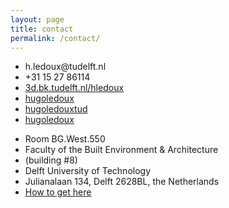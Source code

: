 ```yaml
---
layout: page
title: contact
permalink: /contact/
---
```


<div class="grid">
  <div class="unit half">
    <ul class="icons">
      <li><i class="bi bi-envelope-fill"></i> h.ledoux@tudelft.nl</li>
      <li><i class="fa-li bi bi-telephone-fill"></i> +31 15 27 86114</li>
      <li><i class="fa-li bi bi-house-door-fill"></i> <a href="https://3d.bk.tudelft.nl/hledoux">3d.bk.tudelft.nl/hledoux</a></li>
      <li><i class="fa-li bi bi-github"></i> <a href="https://github.com/hugoledoux">hugoledoux</a></li>
      <li><i class="fa-li bi bi-youtube"></i> <a href="https://www.youtube.com/c/HugoLedouxTUD">hugoledouxtud</a></li>
      <!-- <li><i class="fa-li bi bi-twitter"></i> <a href="https://twitter.com/hugoledoux">hugoledoux</a></li> -->
      <li><i class="fa-li bi bi-mastodon"></i> <a href="https://fosstodon.org/@hugoledoux">hugoledoux</a></li>
    </ul>
  </div>
  <div class="unit half">
    <ul class="icons">
      <li>Room BG.West.550</li>
      <li>Faculty of the Built Environment & Architecture</li>
      <li>(building #8)</li>
      <li>Delft University of Technology</li>
      <li>Julianalaan 134, Delft 2628BL, the Netherlands</li>
      <li><a href="https://iamap.tudelft.nl/en/poi/architecture/">How to get here</a></li>
    </ul>
  </div>
</div>



<div id="map"></div>

<script src="//d19vzq90twjlae.cloudfront.net/leaflet-0.4/leaflet.js"></script> 
<script src="//cdnjs.cloudflare.com/ajax/libs/proj4js/1.1.0/proj4js-compressed.js"></script>
<script src="{{ "/assets/js/mymap.js" | prepend: site.baseurl }}"></script>

